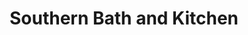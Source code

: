 ---
title: "Southern Bath and Kitchen"
url: /mary-esther/southern-bath-and-kitchen/
shop: houseware
---